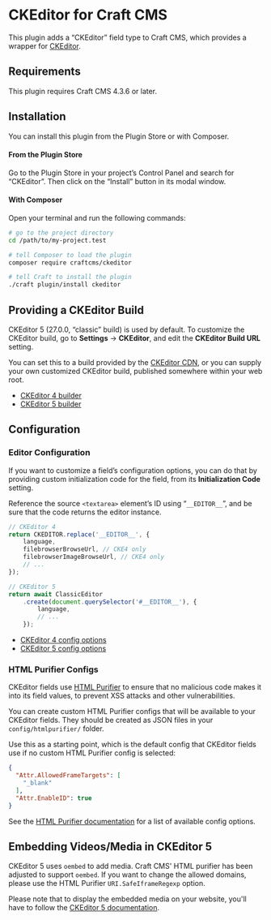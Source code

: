 # CKEditor for Craft CMS

This plugin adds a “CKEditor” field type to Craft CMS, which provides a wrapper for [CKEditor](https://ckeditor.com/).

## Requirements

This plugin requires Craft CMS 4.3.6 or later.

## Installation

You can install this plugin from the Plugin Store or with Composer.

#### From the Plugin Store

Go to the Plugin Store in your project’s Control Panel and search for “CKEditor”. Then click on the “Install” button in its modal window.

#### With Composer

Open your terminal and run the following commands:

```bash
# go to the project directory
cd /path/to/my-project.test

# tell Composer to load the plugin
composer require craftcms/ckeditor

# tell Craft to install the plugin
./craft plugin/install ckeditor
```

## Providing a CKEditor Build

CKEditor 5 (27.0.0, “classic” build) is used by default. To customize the CKEditor build, go to **Settings** → **CKEditor**, and edit the **CKEditor Build URL** setting.

You can set this to a build provided by the [CKEditor CDN](https://cdn.ckeditor.com/), or you can supply your own customized CKEditor build, published somewhere within your web root.

- [CKEditor 4 builder](https://ckeditor.com/cke4/builder)
- [CKEditor 5 builder](https://ckeditor.com/ckeditor-5/online-builder/)

## Configuration

### Editor Configuration

If you want to customize a field’s configuration options, you can do that by providing custom initialization code for the field, from its **Initialization Code** setting.

Reference the source `<textarea>` element’s ID using “`__EDITOR__`”, and be sure that the code returns the editor instance.

```js
// CKEditor 4
return CKEDITOR.replace('__EDITOR__', {
    language,
    filebrowserBrowseUrl, // CKE4 only
    filebrowserImageBrowseUrl, // CKE4 only
    // ...
});

// CKEditor 5
return await ClassicEditor
    .create(document.querySelector('#__EDITOR__'), {
        language,
        // ...
    });
```

- [CKEditor 4 config options](https://ckeditor.com/docs/ckeditor4/latest/api/CKEDITOR_config.html)
- [CKEditor 5 config options](https://ckeditor.com/docs/ckeditor5/latest/api/module_core_editor_editorconfig-EditorConfig.html)

### HTML Purifier Configs

CKEditor fields use [HTML Purifier](http://htmlpurifier.org) to ensure that no malicious code makes it into its field values, to prevent XSS attacks
and other vulnerabilities.

You can create custom HTML Purifier configs that will be available to your CKEditor fields. They should be created as JSON files in
your `config/htmlpurifier/` folder.

Use this as a starting point, which is the default config that CKEditor fields use if no custom HTML Purifier config is selected:

```json
{
  "Attr.AllowedFrameTargets": [
    "_blank"
  ],
  "Attr.EnableID": true
}
```

See the [HTML Purifier documentation](http://htmlpurifier.org/live/configdoc/plain.html) for a list of available config options.

## Embedding Videos/Media in CKEditor 5

CKEditor 5 uses `oembed` to add media. Craft CMS' HTML purifier has been adjusted to support `oembed`.
If you want to change the allowed domains, please use the HTML Purifier `URI.SafeIframeRegexp` option.

Please note that to display the embedded media on your website, you'll have to follow the 
[CKEditor 5 documentation](https://ckeditor.com/docs/ckeditor5/latest/features/media-embed.html#displaying-embedded-media-on-your-website).
